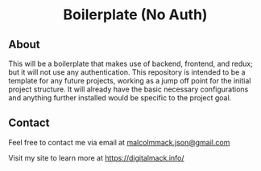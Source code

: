 <div align = "center">

# Boilerplate (No Auth)

</div>

## About

This will be a boilerplate that makes use of backend, frontend, and redux; but it will not use any authentication. This repository is intended to be a template for any future projects, working as a jump off point for the initial project structure. It will already have the basic necessary configurations and anything further installed would be specific to the project goal.

## Contact

Feel free to contact me via email at malcolmmack.json@gmail.com

Visit my site to learn more at https://digitalmack.info/
